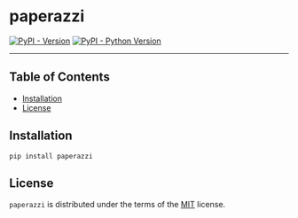 # paperazzi

[![PyPI - Version](https://img.shields.io/pypi/v/paperazzi.svg)](https://pypi.org/project/paperazzi)
[![PyPI - Python Version](https://img.shields.io/pypi/pyversions/paperazzi.svg)](https://pypi.org/project/paperazzi)

-----

## Table of Contents

- [Installation](#installation)
- [License](#license)

## Installation

```console
pip install paperazzi
```

## License

`paperazzi` is distributed under the terms of the [MIT](https://spdx.org/licenses/MIT.html) license.
